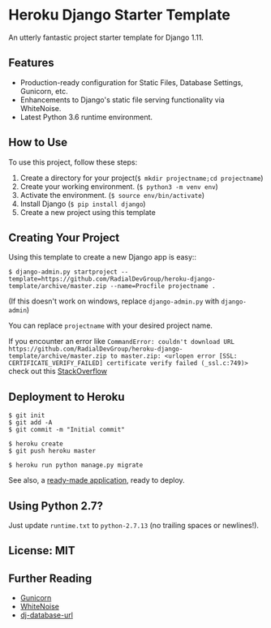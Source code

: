 # Heroku Django Starter Template

An utterly fantastic project starter template for Django 1.11.

## Features

- Production-ready configuration for Static Files, Database Settings, Gunicorn, etc.
- Enhancements to Django's static file serving functionality via WhiteNoise.
- Latest Python 3.6 runtime environment. 

## How to Use

To use this project, follow these steps:

1. Create a directory for your project(`$ mkdir projectname;cd projectname`) 
2. Create your working environment. (`$ python3 -m venv env`)
3. Activate the environment. (`$ source env/bin/activate`)
4. Install Django (`$ pip install django`)
5. Create a new project using this template

## Creating Your Project

Using this template to create a new Django app is easy::

    $ django-admin.py startproject --template=https://github.com/RadialDevGroup/heroku-django-template/archive/master.zip --name=Procfile projectname .

(If this doesn't work on windows, replace `django-admin.py` with `django-admin`)

You can replace ``projectname`` with your desired project name.

If you encounter an error like
`CommandError: couldn't download URL https://github.com/RadialDevGroup/heroku-django-template/archive/master.zip to master.zip: <urlopen error [SSL: CERTIFICATE_VERIFY_FAILED] certificate verify failed (_ssl.c:749)>`
check out this [StackOverflow](http://stackoverflow.com/questions/41691327/ssl-sslerror-ssl-certificate-verify-failed-certificate-verify-failed-ssl-c)

## Deployment to Heroku

    $ git init
    $ git add -A
    $ git commit -m "Initial commit"

    $ heroku create
    $ git push heroku master

    $ heroku run python manage.py migrate

See also, a [ready-made application](https://github.com/heroku/python-getting-started), ready to deploy.

## Using Python 2.7?

Just update `runtime.txt` to `python-2.7.13` (no trailing spaces or newlines!).


## License: MIT

## Further Reading

- [Gunicorn](https://warehouse.python.org/project/gunicorn/)
- [WhiteNoise](https://warehouse.python.org/project/whitenoise/)
- [dj-database-url](https://warehouse.python.org/project/dj-database-url/)
